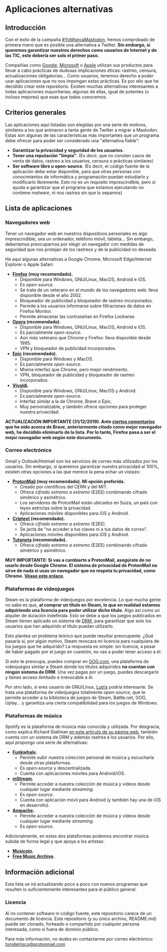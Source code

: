 # Aplicaciones alternativas

## Introducción

Con el éxito de la campaña [#YoMigroaMastodon](https://www.elconfidencial.com/tecnologia/2019-12-30/mastodon-censura-twitter_2393803/), hemos comprobado de primera mano que es posible una alternativa a Twitter. **Sin embargo, si queremos garantizar nuestros derechos como usuarios de Internet y de las TIC, este debería ser solo el primer paso.**

Compañías como [Google](https://www.gnu.org/proprietary/malware-google.es.html), [Microsoft](https://www.gnu.org/proprietary/malware-microsoft.es.html) o [Apple](https://www.gnu.org/proprietary/malware-apple.es.html) utilizan sus productos para llevar a cabo prácticas de dudosas implicaciones éticas: rastreo, censura, actualizaciones obligatorias... Como usuarios, tenemos derecho a poder usar aplicaciones que no nos impongan estas prácticas. Es por ello que he decidido crear este repositorio. Existen muchas alternativas interesantes a todas aplicaciones mayoritarias; algunas de ellas, igual de potentes (o incluso mejores) que esas que todos conocemos.

## Criterios generales

Las aplicaciones aquí listadas son elegidas por una serie de motivos, similares a los que animaron a tanta gente de Twitter a migrar a Mastodon. Estas son algunas de las características más importantes que un programa debe ofrecer para poder ser considerado una "alternativa fiable":

* **Garantizar la privacidad y seguridad de los usuarios**.
* **Tener una reputación "limpia"**. (Es decir, que no consten casos de venta de datos, rastreo a los usuarios, censura o prácticas similares)
* **Ser software libre u open-source**. (Es decir, el código fuente de la aplicación debe estar disponible, para que otras personas con conocimientos de informática y programación puedan estudiarlo y modificarlo libremente. Esto no es un requisito imprescindible, pero si ayuda a garantizar que el programa que estamos ejecutando no contiene *malware*, ni nos rastrea sin que lo sepamos)

## Lista de aplicaciones

### Navegadores web

Tener un navegador web en nuestros dispositivos personales es algo imprescindible, sea un ordenador, teléfono móvil, tableta... Sin embargo, deberíamos preocuparnos por elegir un navegador con medidas de seguridad que nos protejan de los rastreos y de la publicidad no deseada.

He aquí algunas alternativas a Google Chrome, Microsoft Edge/Internet Explorer o Apple Safari:

* **[Firefox](https://www.mozilla.org/es-ES/firefox/new/) (muy recomendado).**
	* Disponible para Windows, GNU/Linux, MacOS, Android e iOS.
	* Es *open-source*.
	* Se trata de un veterano en el mundo de los navegadores web: lleva disponible desde el año 2002.
	* Bloqueador de publicidad y bloqueador de rastreo incorporados.
	* Permite a los usuarios informarse sobre filtraciones de datos en Firefox Monitor.
	* Permite almacenar las contraseñas en Firefox Lockwise.
* **[Opera](https://www.opera.com/es) (recomendado).**
	* Disponible para Windows, GNU/Linux, MacOS, Android e iOS.
	* Es parcialmente *open-source*.
	* Aún más veterano que Chrome y Firefox: lleva disponible desde 1995.
	* VPN y bloqueador de publicidad incorporados.
* **[Epic](https://epicbrowser.com/) (recomendado).**
	* Disponible para Windows y MacOS.
	* Es parcialmente *open-source*.
	* Misma interfaz que Chrome, pero mejor rendimiento.
	* VPN, bloqueador de publicidad y bloqueador de rastreo incorporados.
* **[Vivaldi](https://vivaldi.com/).**
	* Disponible para Windows, GNU/Linux, MacOS y Android.
	* Es parcialmente *open-source*.
	* Interfaz similar a la de Chrome, Brave o Epic.
	* Muy personalizable, y también ofrece opciones para proteger nuestra privacidad.
	
**ACTUALIZACIÓN IMPORTANTE (31/12/2019). Ante [ciertos comentarios](https://securityboulevard.com/2019/02/brave-browser-sacrifices-security/) que he oído acerca de Brave, anteriormente citado como mejor navegador web, he decidido eliminarlo de la lista. Por lo tanto, Firefox pasa a ser el mejor navegador web según este documento.**

### Correo electrónico

Gmail y Outlook/Hotmail son los servicios de correo más utilizados por los usuarios. Sin embargo, si queremos garantizar nuestra privacidad al 100%, existen otras opciones a las que merece la pena echar un vistazo:

* **[ProtonMail](https://protonmail.com/) (muy recomendado). Mi opción preferida.**
	* Creado por científicos del CERN y del MIT.
	* Ofrece *cifrado extremo a extremo* (E2EE) combinando cifrado simétrico y asimétrico.
	* Los servidores de ProtonMail están ubicados en Suiza, un país con leyes estrictas sobre la privacidad.
	* Aplicaciones móviles disponibles para iOS y Android.
* **[Criptext](https://criptext.com/) (recomendado).**
	* Ofrece *cifrado extremo a extremo* (E2EE).
	* Se jacta de "no acceder a tus claves ni a tus datos de correo".
	* Aplicaciones móviles disponibles para iOS y Android.
* **[Tutanota](https://tutanota.com/) (recomendado).**
	* Ofrece *cifrado extremo a extremo* (E2EE) combinando cifrado simétrico y asimétrico.
	
**MUY IMPORTANTE: Si vas a cambiarte a ProtonMail, asegúrate de no usarlo desde Google Chrome. El sistema de privacidad de ProtonMail no sirve de nada si usas un navegador que no respeta tu privacidad, como Chrome. [Véase este enlace](https://www.redeszone.net/2018/11/21/protonmail-google-leer-correos/).**

### Plataformas de videojuegos

Steam es la plataforma de videojuegos por excelencia. Lo que mucha gente no sabe es que, **al comprar un título en Steam, lo que en realidad estamos adquiriendo una licencia para poder utilizar dicho título**. Algo así como un alquiler de duración indefinida. Esto se debe a que los juegos publicados en Steam tienen aplicado un sistema de [DRM](https://es.wikipedia.org/wiki/Gesti%C3%B3n_de_derechos_digitales), para garantizar que solo los usuarios que han adquirido el título puedan utilizarlo.

Esto plantea un problema teórico que puede resultar preocupante. ¿Qué pasaría si, por algún motivo, Steam revocara mi licencia para cualquiera de los juegos que he adquirido? La respuesta es simple: sin licencia, a pesar de haber pagado por el juego en cuestión, no vas a poder tener acceso a él.

Si esto te preocupa, puedes comprar en [GOG.com](https://gog.com/), una plataforma de videojuegos similar a Steam donde los títulos adquiridos **no cuentan con ningún sistema de DRM**. Una vez pagas por un juego, puedes descargarlo y tienes acceso ilimitado e irrevocable a él.

Por otro lado, si eres usuario de GNU/Linux, [Lutris](https://lutris.net/) podría interesarte. Se trata una plataforma de videojuegos totalmente *open-source*, que te permite acceder a tu biblioteca de juegos de Steam, Battle.net, GOG, Uplay... y garantiza una cierta compatibilidad para los juegos de Windows.

### Plataformas de música

Spotify es la plataforma de música más conocida y utilizada. Por desgracia, como explica Richard Stallman [en este artículo de su página web](https://stallman.org/spotify.html), también cuenta con un sistema de DRM y además rastrea a los usuarios. Por ello, aquí propongo una serie de alternativas:

* **[Funkwhale](https://funkwhale.audio/).**
	* Permite subir nuestra colección personal de música y escucharla desde otras plataformas.
	* Es *open-source* y descentralizada.
	* Cuenta con aplicaciones móviles para Android/iOS.
* **[mStream](https://www.mstream.io/).**
	* Permite acceder a nuestra colección de música y vídeos desde cualquier lugar mediante *streaming*.
	* Es *open-source*.
	* Cuenta con aplicación móvil para Android (y también hay una de iOS en desarrollo).
* **[Ampache](http://ampache.org/).**
	* Permite acceder a nuestra colección de música y vídeos desde cualquier lugar mediante *streaming*.
	* Es *open-source*.

Adicionalmente, en estas dos plataformas podemos encontrar música subida de forma legal y que apoya a los artistas:

* **[Musicoin](https://musicoin.org/).**
* **[Free Music Archive](https://freemusicarchive.org/about/).**

## Información adicional

Esta lista se irá actualizando poco a poco con nuevos programas que resulten lo suficientemente interesantes para el público general.

### Licencia

Al no contener software ni código fuente, este repositorio carece de un documento de licencia. Este repositorio (y su único archivo, README.md) puede ser clonado, forkeado o compartido por cualquier persona interesada, como si fuera de dominio público.

Para más información, no dudes en contactarme por correo electrónico: [tonidelrisco@protonmail.com](mailto:tonidelrisco@protonmail.com)
